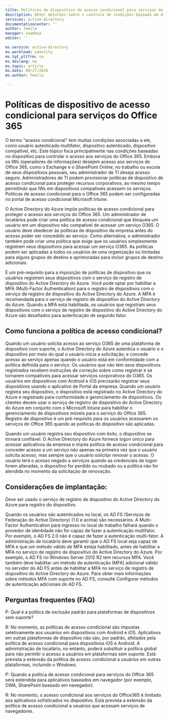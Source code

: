 ```yaml
---
title: Políticas de dispositivo de acesso condicional para serviços do Office 365 | Microsoft Docs
description: Obter detalhes sobre o controle de condições baseado em dispositivo acessa os serviços do Office 365. Embora os IWs (operadores de informações) desejem acesso aos serviços do Office 365, como o Exchange e o SharePoint Online, no trabalho ou escola de seus dispositivos pessoais, seu administrador de TI deseja acesso seguro. Os administradores de TI podem provisionar políticas de dispositivo de acesso condicional para proteger recursos corporativos, ao mesmo tempo permitindo que IWs em dispositivos compatíveis acessem os serviços.
services: active-directory
documentationcenter: ''
author: femila
manager: swadhwa
editor: ''

ms.service: active-directory
ms.workload: identity
ms.tgt_pltfrm: na
ms.devlang: na
ms.topic: article
ms.date: 09/27/2016
ms.author: femila

---
```

# Políticas de dispositivo de acesso condicional para serviços do Office 365
O termo "acesso condicional" tem muitas condições associadas a ele, como usuário autenticado multifator, dispositivo autenticado, dispositivo compatível, etc. Este tópico foca principalmente nas condições baseadas no dispositivo para controlar o acesso aos serviços do Office 365. Embora os IWs (operadores de informações) desejem acesso aos serviços do Office 365, como o Exchange e o SharePoint Online, no trabalho ou escola de seus dispositivos pessoais, seu administrador de TI deseja acesso seguro. Administradores de TI podem provisionar políticas de dispositivo de acesso condicional para proteger recursos corporativos, ao mesmo tempo permitindo que IWs em dispositivos compatíveis acessem os serviços. Políticas de acesso condicional para o Office 365 podem ser configuradas no portal de acesso condicional Microsoft Intune.

O Active Directory do Azure impõe políticas de acesso condicional para proteger o acesso aos serviços do Office 365. Um administrador de locatários pode criar uma política de acesso condicional que bloqueia um usuário em um dispositivo não compatível de acessar um serviço O365. O usuário deve obedecer às políticas de dispositivo da empresa antes do acesso poder ser concedido ao serviço. Como alternativa, o administrador também pode criar uma política que exige que os usuários simplesmente registrem seus dispositivos para acessar um serviço O365. As políticas podem ser aplicadas a todos os usuários de uma organização ou limitadas para alguns grupos de destino e aprimoradas para incluir grupos de destino adicionais.

É um pré-requisito para a imposição de políticas de dispositivo que os usuários registrem seus dispositivos com o serviço de registro de dispositivo do Active Directory do Azure. Você pode optar por habilitar a MFA (Multi-Factor Authentication) para o registro de dispositivos com o serviço de registro de dispositivo do Active Directory do Azure. A MFA é recomendada para o serviço de registro de dispositivo do Active Directory do Azure. Quando a MFA está habilitada, os usuários que registram seus dispositivos com o serviço de registro de dispositivo do Active Directory do Azure são desafiados para autenticação de segundo fator.

## Como funciona a política de acesso condicional?
Quando um usuário solicita acesso ao serviço O365 de uma plataforma de dispositivo com suporte, o Active Directory do Azure autentica o usuário e o dispositivo por meio do qual o usuário inicia a solicitação; e concede acesso ao serviço apenas quando o usuário está em conformidade com a política definida para o serviço. Os usuários que não têm seus dispositivos registrados recebem instruções de correção sobre como registrar e se tornarem compatíveis para acessar serviços corporativos do O365. Os usuários em dispositivos com Android e iOS precisarão registrar seus dispositivos usando o aplicativo de Portal da empresa. Quando um usuário registra seu dispositivo, o dispositivo está registrado no Active Directory do Azure e registrado para conformidade e gerenciamento de dispositivos. Os clientes devem usar o serviço de registro de dispositivo do Active Directory do Azure em conjunto com o Microsoft Intune para habilitar o gerenciamento de dispositivos móveis para o serviço do Office 365. Registro de dispositivo é um pré-requisito para os usuários acessarem os serviços do Office 365 quando as políticas do dispositivo são aplicadas.

Quando um usuário registra seu dispositivo com êxito, o dispositivo se tornará confiável. O Active Directory do Azure fornece logon único para acessar aplicativos da empresa e impõe política de acesso condicional para conceder acesso a um serviço não apenas na primeira vez que o usuário solicita acesso, mas sempre que o usuário solicitar renovar o acesso. O usuário terá o acesso negado a serviços quando as credenciais de logon forem alteradas, o dispositivo for perdido ou roubado ou a política não for atendida no momento da solicitação de renovação.

## Considerações de implantação:
Deve ser usado o serviço de registro de dispositivo do Active Directory do Azure para registro do dispositivo.

Quando os usuários são autenticados no local, os AD FS (Serviços de Federação do Active Directory) (1.0 e acima) são necessários. A Multi-Factor Authentication para ingresso no local de trabalho falhará quando o provedor de identidade não for capaz de fazer a autenticação multifator. Por exemplo, o AD FS 2.0 não é capaz de fazer a autenticação multi-fator. A administração de locatário deve garantir que o AD FS local seja capaz de MFA e que um método válido de MFA esteja habilitado, antes de habilitar a MFA no serviço de registro de dispositivo do Active Directory do Azure. Por exemplo, o AD FS no Windows Server 2012 R2 tem recursos MFA. Você também deve habilitar um método de autenticação (MFA) adicional válido no servidor do AD FS antes de habilitar a MFA no serviço de registro de dispositivo do Active Directory do Azure. Para obter mais informações sobre métodos MFA com suporte no AD FS, consulte Configurar métodos de autenticação adicionais do AD FS.

## Perguntas frequentes (FAQ)
P: Qual é a política de exclusão padrão para plataformas de dispositivos sem suporte?

R: No momento, as políticas de acesso condicional são impostas seletivamente aos usuários em dispositivos com Android e iOS. Aplicativos em outras plataformas de dispositivo não são, por padrão, afetados pela política de acesso condicional para dispositivos iOS e Android. A administração de locatário, no entanto, poderá substituir a política global para não permitir o acesso a usuários em plataformas sem suporte. Está prevista a extensão da política de acesso condicional a usuários em outras plataformas, incluindo o Windows.

P: Quando a política de acesso condicional para serviços do Office 365 será estendida para aplicativos baseados em navegador (por exemplo, OWA, SharePoint baseado em navegador).

R: No momento, o acesso condicional aos serviços do Office365 é limitado aos aplicativos sofisticados no dispositivo. Está prevista a extensão da política de acesso condicional a usuários que acessam serviços de navegadores.

<!---HONumber=AcomDC_0928_2016-->